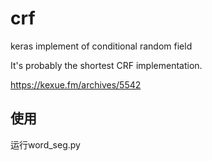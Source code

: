# crf
keras implement of conditional random field

It's probably the shortest CRF implementation.

https://kexue.fm/archives/5542

## 使用
运行word_seg.py


